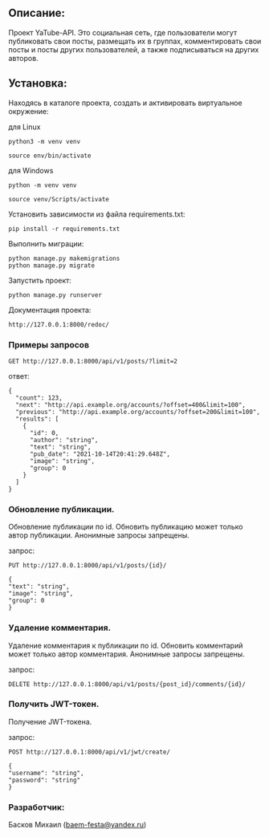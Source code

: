 ## Описание:

Проект YaTube-API. Это социальная сеть, где пользователи могут публиковать свои
посты, размещать их в группах, комментировать свои посты и посты других
пользователей, а также подписываться на других авторов.

## Установка:

Находясь в каталоге проекта, создать и активировать виртуальное окружение:


для Linux
```
python3 -m venv venv

source env/bin/activate
```

для Windows
```
python -m venv venv

source venv/Scripts/activate
```

Установить зависимости из файла requirements.txt:
```
pip install -r requirements.txt
```

Выполнить миграции:
```
python manage.py makemigrations
python manage.py migrate
```

Запустить проект:
```
python manage.py runserver
```

Документация проекта: 
```
http://127.0.0.1:8000/redoc/
```

### Примеры запросов

```
GET http://127.0.0.1:8000/api/v1/posts/?limit=2
```

ответ:
```
{
  "count": 123,
  "next": "http://api.example.org/accounts/?offset=400&limit=100",
  "previous": "http://api.example.org/accounts/?offset=200&limit=100",
  "results": [
    {
      "id": 0,
      "author": "string",
      "text": "string",
      "pub_date": "2021-10-14T20:41:29.648Z",
      "image": "string",
      "group": 0
    }
  ]
}
```

### Обновление публикации. 

Обновление публикации по id. Обновить публикацию может только автор публикации. Анонимные запросы запрещены.

запрос:

```
PUT http://127.0.0.1:8000/api/v1/posts/{id}/

{
"text": "string",
"image": "string",
"group": 0
}
```

### Удаление комментария.

Удаление комментария к публикации по id. Обновить комментарий может только автор комментария. Анонимные запросы запрещены.

запрос:

```
DELETE http://127.0.0.1:8000/api/v1/posts/{post_id}/comments/{id}/
```

### Получить JWT-токен.

Получение JWT-токена.

запрос:

```
POST http://127.0.0.1:8000/api/v1/jwt/create/

{
"username": "string",
"password": "string"
}
```

### Разработчик:

Басков Михаил (baem-festa@yandex.ru)

